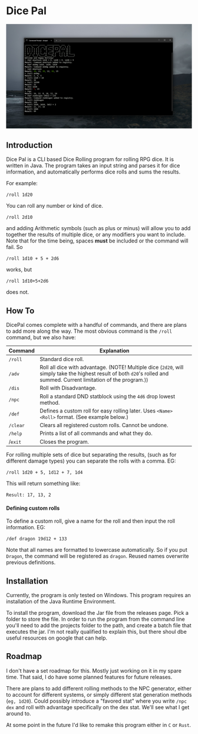 # Dice Pal

![DicePal](images/dicepal1_1_rmimg.png)

## Introduction
Dice Pal is a CLI based Dice Rolling program for rolling RPG dice. It is written in Java.
The program takes an input string and parses it for dice information, and automatically performs dice rolls and sums the results.

For example:

```
/roll 1d20
```

You can roll any number or kind of dice.

```
/roll 2d10
```

and adding Arithmetic symbols (such as plus or minus) will allow you to add together the results of multiple dice, or any modifiers you want to include. Note that for the time being, spaces **must** be included or the command will fail. So

```
/roll 1d10 + 5 + 2d6
```

works, but

```
/roll 1d10+5+2d6
```

does not.
## How To

DicePal comes complete with a handful of commands, and there are plans to add more along the way. The most obvious command is the `/roll` command, but we also have:

| Command  | Explanation                                                                                                                                                             |
| -------- | ----------------------------------------------------------------------------------------------------------------------------------------------------------------------- |
| `/roll`  | Standard dice roll.                                                                                                                                                     |
| `/adv`   | Roll all dice with advantage. (NOTE! Multiple dice (`2d20`, will simply take the highest result of both `d20`'s rolled and summed. Current limitation of the program.)) |
| `/dis`   | Roll with Disadvantage.                                                                                                                                                 |
| `/npc`   | Roll a standard DND statblock using the `4d6` drop lowest method.                                                                                                       |
| `/def`   | Defines a custom roll for easy rolling later. Uses `<Name>` `<Roll>` format. (See example below.)                                                                       |
| `/clear` | Clears all registered custom rolls. Cannot be undone.                                                                                                                   |
| `/help`  | Prints a list of all commands and what they do.                                                                                                                         |
| /`exit`  | Closes the program.                                                                                                                                                     |

For rolling multiple sets of dice but separating the results, (such as for different damage types) you can separate the rolls with a comma. EG:

```
/roll 1d20 + 5, 1d12 + 7, 1d4 
```

This will return something like:

```
Result: 17, 13, 2
```

#### Defining custom rolls

To define a custom roll, give a name for the roll and then input the roll information. EG:

```
/def dragon 19d12 + 133
```

Note that all names are formatted to lowercase automatically. So if you put `Dragon`, the command will be registered as `dragon`. Reused names overwrite previous definitions.

## Installation
Currently, the program is only tested on Windows.
This program requires an installation of the Java Runtime Environment.

To install the program, download the Jar file from the releases page. Pick a folder to store the file. In order to run the program from the command line you'll need to add the projects folder to the path, and create a batch file that executes the jar. I'm not really qualified to explain this, but there shoul dbe useful resources on google that can help.

## Roadmap

I don't have a set roadmap for this. Mostly just working on it in my spare time. That said, I do have some planned features for future releases.

There are plans to add different rolling methods to the NPC generator, either to account for different systems, or simply different stat generation methods (`eg, 1d20`). Could possibly introduce a "favored stat" where you write `/npc dex` and roll with advantage specifically on the dex stat. We'll see what I get around to.

At some point in the future I'd like to remake this program either in `C` or `Rust`.
